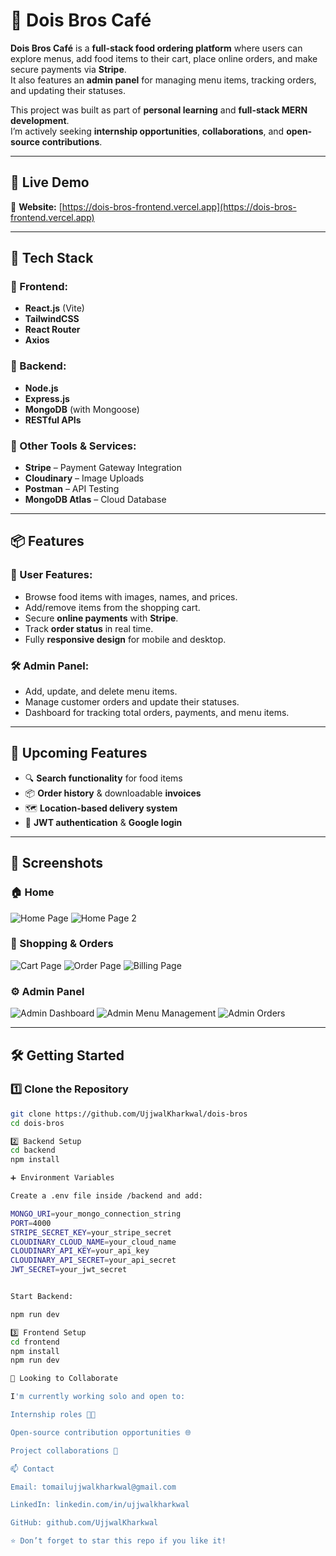 # 🍔 Dois Bros Café

**Dois Bros Café** is a **full-stack food ordering platform** where users can explore menus, add food items to their cart, place online orders, and make secure payments via **Stripe**.  
It also features an **admin panel** for managing menu items, tracking orders, and updating their statuses.

This project was built as part of **personal learning** and **full-stack MERN development**.  
I’m actively seeking **internship opportunities**, **collaborations**, and **open-source contributions**.

---

## 🚀 Live Demo

🔗 **Website:** [https://dois-bros-frontend.vercel.app](https://dois-bros-frontend.vercel.app)

---

## 🔧 Tech Stack

### 🔹 Frontend:
- **React.js** (Vite)
- **TailwindCSS**
- **React Router**
- **Axios**

### 🔹 Backend:
- **Node.js**
- **Express.js**
- **MongoDB** (with Mongoose)
- **RESTful APIs**

### 🔹 Other Tools & Services:
- **Stripe** – Payment Gateway Integration  
- **Cloudinary** – Image Uploads  
- **Postman** – API Testing  
- **MongoDB Atlas** – Cloud Database  

---

## 📦 Features

### 🛒 User Features:
- Browse food items with images, names, and prices.  
- Add/remove items from the shopping cart.  
- Secure **online payments** with **Stripe**.  
- Track **order status** in real time.  
- Fully **responsive design** for mobile and desktop.  

### 🛠️ Admin Panel:
- Add, update, and delete menu items.  
- Manage customer orders and update their statuses.  
- Dashboard for tracking total orders, payments, and menu items.  

---

## 🌟 Upcoming Features
- 🔍 **Search functionality** for food items  
- 📦 **Order history** & downloadable **invoices**  
- 🗺️ **Location-based delivery system**  
- 🔐 **JWT authentication** & **Google login**  

---

## 📸 Screenshots

### 🏠 Home
![Home Page](./frontend/src/assets/screenshots/home1.png)
![Home Page 2](./frontend/src/assets/screenshots/home2.png)

### 🛒 Shopping & Orders
![Cart Page](./frontend/src/assets/screenshots/cart.png)
![Order Page](./frontend/src/assets/screenshots/order.png)
![Billing Page](./frontend/src/assets/screenshots/billing.png)

### ⚙️ Admin Panel
![Admin Dashboard](./frontend/src/assets/screenshots/admin.png)
![Admin Menu Management](./frontend/src/assets/screenshots/admin2.png)
![Admin Orders](./frontend/src/assets/screenshots/admin3.png)

---

## 🛠️ Getting Started

### 1️⃣ Clone the Repository
```bash
git clone https://github.com/UjjwalKharkwal/dois-bros
cd dois-bros

2️⃣ Backend Setup
cd backend
npm install

➕ Environment Variables

Create a .env file inside /backend and add:

MONGO_URI=your_mongo_connection_string
PORT=4000
STRIPE_SECRET_KEY=your_stripe_secret
CLOUDINARY_CLOUD_NAME=your_cloud_name
CLOUDINARY_API_KEY=your_api_key
CLOUDINARY_API_SECRET=your_api_secret
JWT_SECRET=your_jwt_secret


Start Backend:

npm run dev

3️⃣ Frontend Setup
cd frontend
npm install
npm run dev

🤝 Looking to Collaborate

I'm currently working solo and open to:

Internship roles 🧑‍💻

Open-source contribution opportunities 🌐

Project collaborations 🤝

📫 Contact

Email: tomailujjwalkharkwal@gmail.com

LinkedIn: linkedin.com/in/ujjwalkharkwal

GitHub: github.com/UjjwalKharkwal

⭐ Don’t forget to star this repo if you like it!
